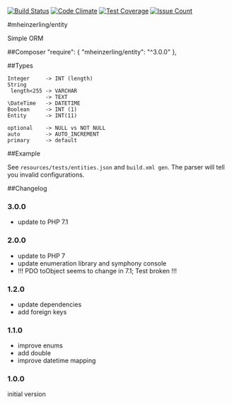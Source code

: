 [![Build Status](https://travis-ci.org/mheinzerling/php-entity.svg?branch=master)](https://travis-ci.org/mheinzerling/php-entity) [![Code Climate](https://codeclimate.com/github/mheinzerling/php-entity/badges/gpa.svg)](https://codeclimate.com/github/mheinzerling/php-entity) [![Test Coverage](https://codeclimate.com/github/mheinzerling/php-entity/badges/coverage.svg)](https://codeclimate.com/github/mheinzerling/php-entity/coverage) [![Issue Count](https://codeclimate.com/github/mheinzerling/php-entity/badges/issue_count.svg)](https://codeclimate.com/github/mheinzerling/php-entity) 

#mheinzerling/entity

Simple ORM

##Composer
    "require": {
        "mheinzerling/entity": "^3.0.0"
    },
    
##Types

    Integer     -> INT (length)
    String 
     length<255 -> VARCHAR
                -> TEXT
    \DateTime   -> DATETIME
    Boolean     -> INT (1)
    Entity      -> INT(11)
    
    optional    -> NULL vs NOT NULL
    auto        -> AUTO_INCREMENT
    primary     -> default
    
##Example

See `resources/tests/entities.json` and `build.xml gen`. The parser will tell you invalid configurations.

##Changelog

### 3.0.0
- update to PHP 7.1

### 2.0.0
- update to PHP 7
- update enumeration library and symphony console
- !!! PDO toObject seems to change in 7.1; Test broken !!!

### 1.2.0
- update dependencies
- add foreign keys

### 1.1.0
- improve enums
- add double
- improve datetime mapping

### 1.0.0
initial version 